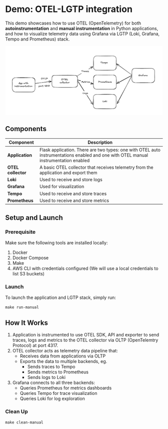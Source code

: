 # Demo: OTEL-LGTP integration

This demo showcases how to use OTEL (OpenTelemetry) for both **autoinstrumentation** and **manual instrumentation** in Python applications, and how to visualize telemetry data using Grafana via LGTP (Loki, Grafana, Tempo and Prometheus) stack.

![application_diagram](./application_diagram.png)

## Components

Component | Description
--- | ---
**Application** | Flask application. There are two types: one with OTEL auto instrumentations enabled and one with OTEL manual instrumentation enabled
**OTEL collector** | A basic OTEL collector that receives telemetry from the application and export them
**Loki** | Used to receive and store logs
**Grafana** | Used for visualization
**Tempo** | Used to receive and store traces
**Prometheus** | Used to receive and store metrics

## Setup and Launch

### Prerequisite

Make sure the following tools are installed locally:
1. Docker
2. Docker Compose
3. Make
4. AWS CLI with credentials configured (We will use a local credentials to list S3 buckets)

### Launch

To launch the application and LGTP stack, simply run:

```
make run-manual
```

## How It Works

1. Application is instrumented to use OTEL SDK, API and exporter to send traces, logs and metrics to the OTEL collector via OLTP (OpenTelemtry Protocol) at port 4317.
2. OTEL collector acts as telemetry data pipeline that:
    - Receives data from applications via OLTP
    - Exports the data to multiple backends, eg.
      - Sends traces to Tempo
      - Sends metrics to Prometheus
      - Sends logs to Loki
3. Grafana connects to all three backends:
    - Queries Prometheus for metrics dashboards
    - Queries Tempo for trace visualization
    - Queries Loki for log exploration 

### Clean Up

```
make clean-manual
```